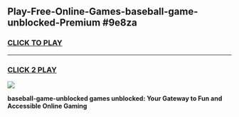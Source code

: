 
## Play-Free-Online-Games-baseball-game-unblocked-Premium #9e8za
<h3>
<a href="https://premium.freeplayer.one?title=baseball-game-unblocked&ref=8M">CLICK TO PLAY</a></h3>
<hr>

<h3>
<a href="https://premium.freeplayer.one?title=baseball-game-unblocked&ref=8M">CLICK 2 PLAY</a>
  
</h3>

<a href="https://premium.freeplayer.one?title=baseball-game-unblocked&ref=8M"><img src="https://clearcache.store/games.png"></a>


**baseball-game-unblocked games unblocked: Your Gateway to Fun and Accessible Online Gaming**

